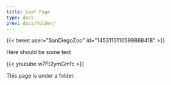 ```yaml
---
title: Leaf Page
type: docs
prev: docs/folder/
---
```


{{< tweet user="SanDiegoZoo" id="1453110110599868418" >}}

Here should be some text

{{< youtube w7Ft2ymGmfc >}}

This page is under a folder.
